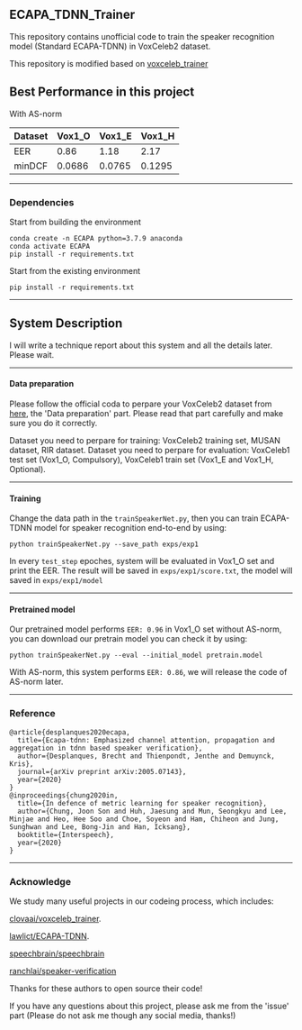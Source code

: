 ## ECAPA_TDNN_Trainer

This repository contains unofficial code to train the speaker recognition model (Standard ECAPA-TDNN) in VoxCeleb2 dataset.

This repository is modified based on [voxceleb_trainer](https://github.com/clovaai/voxceleb_trainer)

## Best Performance in this project

With AS-norm

| Dataset |  Vox1_O  |  Vox1_E  |  Vox1_H  |
| ------- |  ------  |  ------  |  ------  |
|  EER    |   0.86   |  1.18    |  2.17    |
|  minDCF |  0.0686  | 0.0765   |  0.1295  |

***

### Dependencies

Start from building the environment
```
conda create -n ECAPA python=3.7.9 anaconda
conda activate ECAPA
pip install -r requirements.txt
```

Start from the existing environment
```
pip install -r requirements.txt
```

***

## System Description

I will write a technique report about this system and all the details later. Please wait.

***

#### Data preparation

Please follow the official coda to perpare your VoxCeleb2 dataset from [here](https://github.com/clovaai/voxceleb_trainer), the 'Data preparation' part. Please read that part carefully and make sure you do it correctly.

Dataset you need to perpare for training: VoxCeleb2 training set, MUSAN dataset, RIR dataset.
Dataset you need to perpare for evaluation: VoxCeleb1 test set (Vox1_O, Compulsory), VoxCeleb1 train set (Vox1_E and Vox1_H, Optional).

***

#### Training

Change the data path in the `trainSpeakerNet.py`, then you can train ECAPA-TDNN model for speaker recognition end-to-end by using:

```
python trainSpeakerNet.py --save_path exps/exp1 
```

In every `test_step` epoches, system will be evaluated in Vox1_O set and print the EER. The result will be saved in `exps/exp1/score.txt`, the model will saved in `exps/exp1/model`

***

#### Pretrained model

Our pretrained model performs `EER: 0.96` in Vox1_O set without AS-norm, you can download our pretrain model you can check it by using: 
```
python trainSpeakerNet.py --eval --initial_model pretrain.model
```

With AS-norm, this system performs `EER: 0.86`, we will release the code of AS-norm later.

***


### Reference

```
@article{desplanques2020ecapa,
  title={Ecapa-tdnn: Emphasized channel attention, propagation and aggregation in tdnn based speaker verification},
  author={Desplanques, Brecht and Thienpondt, Jenthe and Demuynck, Kris},
  journal={arXiv preprint arXiv:2005.07143},
  year={2020}
}
@inproceedings{chung2020in,
  title={In defence of metric learning for speaker recognition},
  author={Chung, Joon Son and Huh, Jaesung and Mun, Seongkyu and Lee, Minjae and Heo, Hee Soo and Choe, Soyeon and Ham, Chiheon and Jung, Sunghwan and Lee, Bong-Jin and Han, Icksang},
  booktitle={Interspeech},
  year={2020}
}
```

***

### Acknowledge

We study many useful projects in our codeing process, which includes:

[clovaai/voxceleb_trainer](https://github.com/clovaai/voxceleb_trainer).

[lawlict/ECAPA-TDNN](https://github.com/lawlict/ECAPA-TDNN/blob/master/ecapa_tdnn.py).

[speechbrain/speechbrain](https://github.com/speechbrain/speechbrain/blob/96077e9a1afff89d3f5ff47cab4bca0202770e4f/speechbrain/lobes/models/ECAPA_TDNN.py)

[ranchlai/speaker-verification](https://github.com/ranchlai/speaker-verification)

Thanks for these authors to open source their code!

If you have any questions about this project, please ask me from the 'issue' part (Please do not ask me though any social media, thanks!)